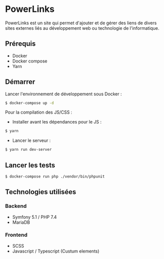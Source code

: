 # PowerLinks

PowerLinks est un site qui permet d'ajouter et de gérer des liens de divers sites externes liés au développement web
ou technologie de l'informatique.

## Prérequis

- Docker
- Docker compose
- Yarn

## Démarrer

Lancer l'environnement de développement sous Docker :

```bash
$ docker-compose up -d
```

Pour la compilation des JS/CSS :

- Installer avant les dépendances pour le JS :

```bash
$ yarn
```

- Lancer le serveur :

```bash
$ yarn run dev-server
```

## Lancer les tests

```bash
$ docker-compose run php ./vendor/bin/phpunit
```

## Technologies utilisées 

### Backend

- Symfony 5.1 / PHP 7.4
- MariaDB

### Frontend

- SCSS
- Javascript / Typescript (Custum elements)

